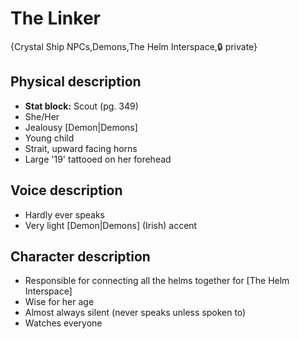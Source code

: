 # The Linker

{Crystal Ship NPCs,Demons,The Helm Interspace,🔒 private}

## **Physical description**
- **Stat block:** Scout (pg. 349)
- She/Her
- Jealousy [Demon|Demons]
- Young child
- Strait, upward facing horns
- Large '19' tattooed on her forehead

## **Voice description**
- Hardly ever speaks
- Very light [Demon|Demons] (Irish) accent

## **Character description**
- Responsible for connecting all the helms together for [The Helm Interspace]
- Wise for her age
- Almost always silent (never speaks unless spoken to)
- Watches everyone
